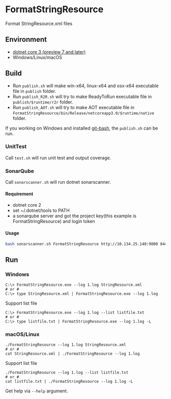 # FormatStringResource

Format StringResource.xml files

## Environment

- [dotnet core 3 (preview 7 and later)](https://dotnet.microsoft.com/download/dotnet-core/3.0)
- Windows/Linux/macOS

## Build

- Run `publish.sh` will make win-x64, linux-x64 and osx-x64 executable file in
`publish` folder.
- Run `publish_R2R.sh` will try to make ReadyToRun executable file in
`publish/$runtime/r2r` folder.
- Run `publish_AOT.sh` will try to make AOT executable file in
`FormatStringResource/bin/Release/netcoreapp3.0/$runtime/native` folder.

If you working on Windows and installed [git-bash](https://git-scm.com/download/win), the `publish.sh` can be run.

### UnitTest

Call `test.sh` will run unit test and output coverage.

### SonarQube

Call `sonarscanner.sh` will run dotnet sonarscanner.

#### Requirement

- dotnet core 2
- set ~/.dotnet/tools to PATH
- a sonarqube server
  and got the project key(this example is FormatStringResource) and login token

#### Usage

```sh
bash sonarscanner.sh FormatStringResource http://10.134.25.140:9000 84467e15b5edac31b021c135a439b08226406f35 
```

## Run

### Windows

```text
C:\> FormatStringResource.exe --log 1.log StringResource.xml
# or #
C:\> type StringResource.xml | FormatStringResource.exe --log 1.log
```

Support list file

```text
C:\> FormatStringResource.exe --log 1.log --list listfile.txt
# or #
C:\> type listfile.txt | FormatStringResource.exe --log 1.log -L
```

### macOS/Linux

```text
./FormatStringResource --log 1.log StringResource.xml
# or #
cat StringResource.xml | ./FormatStringResource --log 1.log
```

Support list file

```text
./FormatStringResource --log 1.log --list listfile.txt
# or #
cat listfile.txt | ./FormatStringResource --log 1.log -L
```

Get help via `--help` argument.
